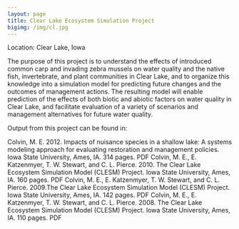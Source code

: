 ```yaml
---
layout: page
title: Clear Lake Ecosystem Simulation Project
bigimg: /img/cl.jpg
---
```



Location: Clear Lake, Iowa

The purpose of this project is to understand the effects of introduced 
common carp and invading zebra mussels on water quality and the native 
fish, invertebrate, and plant communities in Clear Lake, and to organize 
this knowledge into a simulation model for predicting future changes and 
the outcomes of management actions. The resulting model will enable 
prediction of the effects of both biotic and abiotic factors on water 
quality in Clear Lake, and facilitate evaluation of a variety of 
scenarios and management alternatives for future water quality. 


Output from this project can be found in:

Colvin, M. E. 2012. Impacts of nuisance species in a shallow lake: A systems modeling approach for evaluating restoration and management policies. Iowa State University, Ames, IA. 314 pages. PDF
Colvin, M. E., E. Katzenmyer, T. W. Stewart, and C. L. Pierce. 2010. The Clear Lake Ecosystem Simulation Model (CLESM) Project. Iowa State University, Ames, IA. 160 pages. PDF
Colvin, M. E., E. Katzenmyer, T. W. Stewart, and C. L. Pierce. 2009.The Clear Lake Ecosystem Simulation Model (CLESM) Project. Iowa State University, Ames, IA. 142 pages. PDF
Colvin, M. E., E. Katzenmyer, T. W. Stewart, and C. L. Pierce. 2008. The Clear Lake Ecosystem Simulation Model (CLESM) Project. Iowa State University, Ames, IA. 110 pages. PDF
